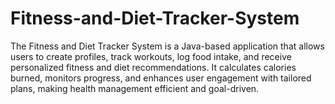 # Fitness-and-Diet-Tracker-System
The Fitness and Diet Tracker System is a Java-based application that allows users to create profiles, track workouts, log food intake, and receive personalized fitness and diet recommendations. It calculates calories burned, monitors progress, and enhances user engagement with tailored plans, making health management efficient and goal-driven.
